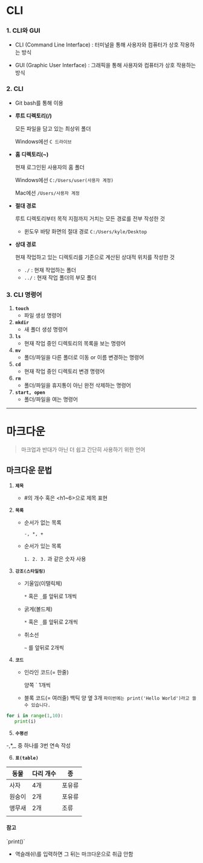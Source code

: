 # CLI

### **1. CLI와 GUI**

- CLI (Command Line Interface) : 터미널을 통해 사용자와 컴퓨터가 상호 작용하는 방식

- GUI (Graphic User Interface) : 그래픽을 통해 사용자와 컴퓨터가 상호 작용하는 방식 


### **2. CLI**

- Git bash를 통해 이용

- **루트 디렉토리(/)** 

  모든 파일을 담고 있는 최상위 폴더

  Windows에선 `C 드라이브` 

- **홈 디렉토리(~)**

  현재 로그인된 사용자의 홈 폴더

  Windows에선 `C:/Users/user(사용자 계정)`

  Mac에선 `/Users/사용자 계정`

- **절대 경로** 

   루트 디렉토리부터 목적 지점까지 거치는 모든 경로를 전부 작성한 것

  - 윈도우 바탕 화면의 절대 경로 `C:/Users/kyle/Desktop`

- **상대 경로**

  현재 작업하고 있는 디렉토리를 기준으로 계산된 상대적 위치를 작성한 것

  - `./` : 현재 작업하는 폴더
  - `../` : 현재 작업 폴더의 부모 폴더

### **3. CLI 명령어**

1. **`touch`**
   - 파일 생성 명령어
2. **`mkdir`**
   - 새 폴더 생성 명령어
3. **`ls`**
   -  현재 작업 중인 디렉토리의 목록을 보는 명령어
4. **`mv`**
   - 폴더/파일을 다른 폴더로 이동 or 이름 변경하는 명령어
5. **`cd`**
   - 현재 작업 중인 디렉토리 변경 명령어
6. **`rm`**
   - 폴더/파일을 휴지통이 아닌 완전 삭제하는 명령어
7. **`start, open`**
   - 폴더/파일을 여는 명령어

----



# 마크다운

> 마크업과 반대가 아닌 더 쉽고 간단히 사용하기 위한 언어

## 마크다운 문법

1. **`제목`**

   - \#의 개수 혹은 <h1~6>으로 제목 표현

2. **`목록`**

   - 순서가 없는 목록

     `-, *, +` 

   - 순서가 있는 목록

     `1. 2. 3.` 과 같은 숫자 사용

3. **`강조(스타일링)`**

   - 기울임(이탤릭체)

     `*` 혹은 `_`를 앞뒤로 1개씩

   - 굵게(볼드체)

     `*` 혹은 `_`를 앞뒤로 2개씩

   - 취소선

     `~` 를 앞뒤로 2개씩

4. **`코드`**

   - 인라인 코드(= 한줄)

     양쪽 \` 1개씩

   - 블록 코드(= 여러줄)
     백틱 양 옆 3개
`파이썬에는 print('Hello World')라고 쓸 수 있습니다.`

 ```python
for i in range(1,10):
	print(i)
```

5. **`수평선`**

-,*,_ 중 하나를 3번 연속 작성

6. **`표(table)`**

| 동물   | 다리 개수 | 종     |
| ------ | --------- | ------ |
| 사자   | 4개       | 포유류 |
| 원숭이 | 2개       | 포유류 |
| 앵무새 | 2개       | 조류   |
|        |           |        |


#### 참고

\`print()`

- 역슬래쉬\를 입력하면 그 뒤는 마크다운으로 취급 안함



